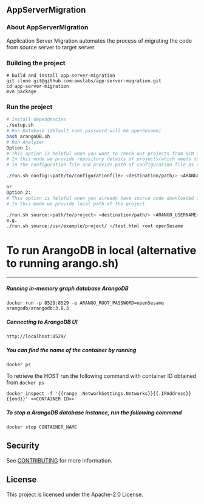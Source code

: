 ## AppServerMigration

### About AppServerMigration

Application Server Migration automates the process of migrating the code from source server to target server

### Building the project
```
# build and install app-server-migration
git clone git@github.com:awslabs/app-server-migration.git
cd app-server-migration
mvn package
```

### Run the project
```bash
# Install dependencies
./setup.sh
# Run Database (default root password will be openSesame)
bash arangoDB.sh
# Run Analyzer
Option 1: 
# This option is helpful when you want to check out projects from SCM and run the scan
# In this mode we provide repository details of projects(which needs to be scanned) 
# in the configuration file and provide path of configuration file as shown below

./run.sh config:<path/to/configurationfile> <destination/path/> <ARANGO_USERNAME> <ARANGO_ROOT_PASSWORD>

or
Option 2:
# This option is helpful when you already have source code downloaded on your machine
# In this mode we provide local path of the project 

./run.sh source:<path/to/project> <destination/path/> <ARANGO_USERNAME> <ARANGO_ROOT_PASSWORD>
e.g.
./run.sh source:/usr/example/project/ ~/test.html root openSesame
```

# To run ArangoDB in local (alternative to running arango.sh)
---
##### Running in-memory graph database ArangoDB

`docker run -p 8529:8529 -e ARANGO_ROOT_PASSWORD=openSesame arangodb/arangodb:3.8.3`

##### Connecting to ArangoDB UI
`http://localhost:8529/`

##### You can find the name of the container by running
`docker ps`

To retrieve the HOST run the following command with container ID obtained from `docker ps`

`docker inspect -f '{{range .NetworkSettings.Networks}}{{.IPAddress}}{{end}}' <<CONTAINER ID>>`

##### To stop a ArangoDB database instance, run the following command
`docker stop CONTAINER_NAME`


## Security

See [CONTRIBUTING](CONTRIBUTING.md#security-issue-notifications) for more information.

## License

This project is licensed under the Apache-2.0 License.

